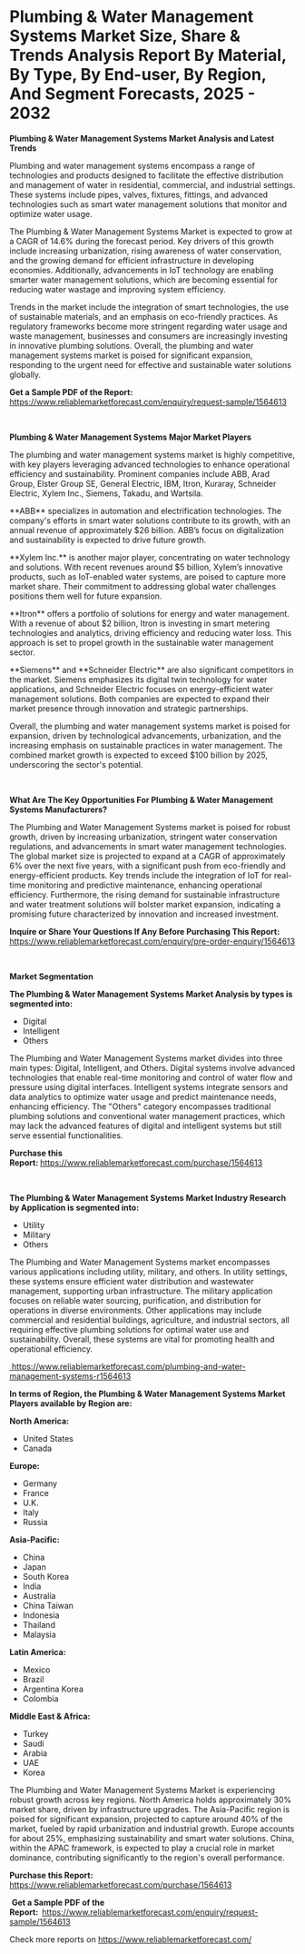 <p><h1>Plumbing & Water Management Systems Market Size, Share & Trends Analysis Report By Material, By Type, By End-user, By Region, And Segment Forecasts, 2025 - 2032</h1></p><p><strong>Plumbing & Water Management Systems Market Analysis and Latest Trends</strong></p>
<p><p>Plumbing and water management systems encompass a range of technologies and products designed to facilitate the effective distribution and management of water in residential, commercial, and industrial settings. These systems include pipes, valves, fixtures, fittings, and advanced technologies such as smart water management solutions that monitor and optimize water usage.</p><p>The Plumbing & Water Management Systems Market is expected to grow at a CAGR of 14.6% during the forecast period. Key drivers of this growth include increasing urbanization, rising awareness of water conservation, and the growing demand for efficient infrastructure in developing economies. Additionally, advancements in IoT technology are enabling smarter water management solutions, which are becoming essential for reducing water wastage and improving system efficiency.</p><p>Trends in the market include the integration of smart technologies, the use of sustainable materials, and an emphasis on eco-friendly practices. As regulatory frameworks become more stringent regarding water usage and waste management, businesses and consumers are increasingly investing in innovative plumbing solutions. Overall, the plumbing and water management systems market is poised for significant expansion, responding to the urgent need for effective and sustainable water solutions globally.</p></p>
<p><strong>Get a Sample PDF of the Report:&nbsp;</strong> <a href="https://www.reliablemarketforecast.com/enquiry/request-sample/1564613?utm_campaign=2279&utm_medium=2&utm_source=Github&utm_content=ia&utm_term=27022025&utm_id=plumbing-water-management-systems">https://www.reliablemarketforecast.com/enquiry/request-sample/1564613</a></p>
<p>&nbsp;</p>
<p><strong>Plumbing & Water Management Systems Major Market Players</strong></p>
<p><p>The plumbing and water management systems market is highly competitive, with key players leveraging advanced technologies to enhance operational efficiency and sustainability. Prominent companies include ABB, Arad Group, Elster Group SE, General Electric, IBM, Itron, Kuraray, Schneider Electric, Xylem Inc., Siemens, Takadu, and Wartsila.</p><p>**ABB** specializes in automation and electrification technologies. The company's efforts in smart water solutions contribute to its growth, with an annual revenue of approximately $26 billion. ABB’s focus on digitalization and sustainability is expected to drive future growth.</p><p>**Xylem Inc.** is another major player, concentrating on water technology and solutions. With recent revenues around $5 billion, Xylem’s innovative products, such as IoT-enabled water systems, are poised to capture more market share. Their commitment to addressing global water challenges positions them well for future expansion.</p><p>**Itron** offers a portfolio of solutions for energy and water management. With a revenue of about $2 billion, Itron is investing in smart metering technologies and analytics, driving efficiency and reducing water loss. This approach is set to propel growth in the sustainable water management sector.</p><p>**Siemens** and **Schneider Electric** are also significant competitors in the market. Siemens emphasizes its digital twin technology for water applications, and Schneider Electric focuses on energy-efficient water management solutions. Both companies are expected to expand their market presence through innovation and strategic partnerships.</p><p>Overall, the plumbing and water management systems market is poised for expansion, driven by technological advancements, urbanization, and the increasing emphasis on sustainable practices in water management. The combined market growth is expected to exceed $100 billion by 2025, underscoring the sector's potential.</p></p>
<p>&nbsp;</p>
<p><strong>What Are The Key Opportunities For Plumbing & Water Management Systems Manufacturers?</strong></p>
<p><p>The Plumbing and Water Management Systems market is poised for robust growth, driven by increasing urbanization, stringent water conservation regulations, and advancements in smart water management technologies. The global market size is projected to expand at a CAGR of approximately 6% over the next five years, with a significant push from eco-friendly and energy-efficient products. Key trends include the integration of IoT for real-time monitoring and predictive maintenance, enhancing operational efficiency. Furthermore, the rising demand for sustainable infrastructure and water treatment solutions will bolster market expansion, indicating a promising future characterized by innovation and increased investment.</p></p>
<p><strong>Inquire or Share Your Questions If Any Before Purchasing This Report:</strong> <a href="https://www.reliablemarketforecast.com/enquiry/pre-order-enquiry/1564613?utm_campaign=2279&utm_medium=2&utm_source=Github&utm_content=ia&utm_term=27022025&utm_id=plumbing-water-management-systems">https://www.reliablemarketforecast.com/enquiry/pre-order-enquiry/1564613</a></p>
<p>&nbsp;</p>
<p><strong>Market Segmentation</strong></p>
<p><strong>The Plumbing & Water Management Systems Market Analysis by types is segmented into:</strong></p>
<p><ul><li>Digital</li><li>Intelligent</li><li>Others</li></ul></p>
<p><p>The Plumbing and Water Management Systems market divides into three main types: Digital, Intelligent, and Others. Digital systems involve advanced technologies that enable real-time monitoring and control of water flow and pressure using digital interfaces. Intelligent systems integrate sensors and data analytics to optimize water usage and predict maintenance needs, enhancing efficiency. The "Others" category encompasses traditional plumbing solutions and conventional water management practices, which may lack the advanced features of digital and intelligent systems but still serve essential functionalities.</p></p>
<p><strong>Purchase this Report:&nbsp;</strong><a href="https://www.reliablemarketforecast.com/purchase/1564613?utm_campaign=2279&utm_medium=2&utm_source=Github&utm_content=ia&utm_term=27022025&utm_id=plumbing-water-management-systems">https://www.reliablemarketforecast.com/purchase/1564613</a></p>
<p>&nbsp;</p>
<p><strong>The Plumbing & Water Management Systems Market Industry Research by Application is segmented into:</strong></p>
<p><ul><li>Utility</li><li>Military</li><li>Others</li></ul></p>
<p><p>The Plumbing and Water Management Systems market encompasses various applications including utility, military, and others. In utility settings, these systems ensure efficient water distribution and wastewater management, supporting urban infrastructure. The military application focuses on reliable water sourcing, purification, and distribution for operations in diverse environments. Other applications may include commercial and residential buildings, agriculture, and industrial sectors, all requiring effective plumbing solutions for optimal water use and sustainability. Overall, these systems are vital for promoting health and operational efficiency.</p></p>
<p><a href="https://www.reliablemarketforecast.com/plumbing-and-water-management-systems-r1564613?utm_campaign=2279&utm_medium=2&utm_source=Github&utm_content=ia&utm_term=27022025&utm_id=plumbing-water-management-systems">&nbsp;https://www.reliablemarketforecast.com/plumbing-and-water-management-systems-r1564613</a></p>
<p><strong>In terms of Region, the Plumbing & Water Management Systems Market Players available by Region are:</strong></p>
<p>
    <p> <strong> North America: </strong>
        <ul>
            <li>United States</li>
            <li>Canada</li>
        </ul>
        </p> 
    <p> <strong> Europe: </strong>
        <ul>
            <li>Germany</li>
            <li>France</li>
            <li>U.K.</li>
            <li>Italy</li>
            <li>Russia</li>
        </ul>
        </p> 
    <p> <strong> Asia-Pacific: </strong>
        <ul>
            <li>China</li>
            <li>Japan</li>
            <li>South Korea</li>
            <li>India</li>
            <li>Australia</li>
            <li>China Taiwan</li>
            <li>Indonesia</li>
            <li>Thailand</li>
            <li>Malaysia</li>
        </ul>
        </p> 
    <p> <strong> Latin America: </strong>
        <ul>
            <li>Mexico</li>
            <li>Brazil</li>
            <li>Argentina Korea</li>
            <li>Colombia</li>
        </ul>
        </p> 
    <p> <strong> Middle East & Africa: </strong>
        <ul>
            <li>Turkey</li>
            <li>Saudi</li>
            <li>Arabia</li>
            <li>UAE</li>
            <li>Korea</li>
        </ul>
    </p>
    </p>
<p><p>The Plumbing and Water Management Systems Market is experiencing robust growth across key regions. North America holds approximately 30% market share, driven by infrastructure upgrades. The Asia-Pacific region is poised for significant expansion, projected to capture around 40% of the market, fueled by rapid urbanization and industrial growth. Europe accounts for about 25%, emphasizing sustainability and smart water solutions. China, within the APAC framework, is expected to play a crucial role in market dominance, contributing significantly to the region's overall performance.</p></p>
<p><strong>Purchase this Report: </strong><a href="https://www.reliablemarketforecast.com/purchase/1564613?utm_campaign=2279&utm_medium=2&utm_source=Github&utm_content=ia&utm_term=27022025&utm_id=plumbing-water-management-systems">https://www.reliablemarketforecast.com/purchase/1564613</a></p>
<p>&nbsp;<strong>Get a Sample PDF of the Report:&nbsp;&nbsp;</strong><a href="https://www.reliablemarketforecast.com/enquiry/request-sample/1564613?utm_campaign=2279&utm_medium=2&utm_source=Github&utm_content=ia&utm_term=27022025&utm_id=plumbing-water-management-systems">https://www.reliablemarketforecast.com/enquiry/request-sample/1564613</a></p>
<p><strong></strong></p>
<p>Check more reports on <a href="https://www.reliablemarketforecast.com/?utm_campaign=2279&utm_medium=2&utm_source=Github&utm_content=ia&utm_term=27022025&utm_id=plumbing-water-management-systems">https://www.reliablemarketforecast.com/</a></p>